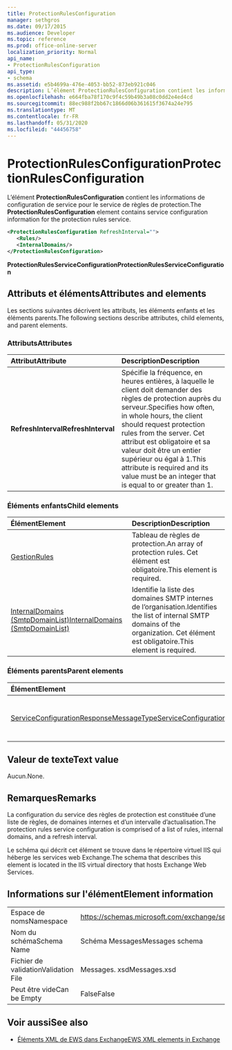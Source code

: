 ```yaml
---
title: ProtectionRulesConfiguration
manager: sethgros
ms.date: 09/17/2015
ms.audience: Developer
ms.topic: reference
ms.prod: office-online-server
localization_priority: Normal
api_name:
- ProtectionRulesConfiguration
api_type:
- schema
ms.assetid: e5b4699a-476e-4053-bb52-873eb921c046
description: L’élément ProtectionRulesConfiguration contient les informations de configuration de service pour le service de règles de protection.
ms.openlocfilehash: e664fba78f170c9f4c59b49b3a08c0dd2e4ed4cd
ms.sourcegitcommit: 88ec988f2bb67c1866d06b361615f3674a24e795
ms.translationtype: MT
ms.contentlocale: fr-FR
ms.lasthandoff: 05/31/2020
ms.locfileid: "44456758"
---
```

# <a name="protectionrulesconfiguration"></a><span data-ttu-id="bc3f4-103">ProtectionRulesConfiguration</span><span class="sxs-lookup"><span data-stu-id="bc3f4-103">ProtectionRulesConfiguration</span></span>

<span data-ttu-id="bc3f4-104">L’élément **ProtectionRulesConfiguration** contient les informations de configuration de service pour le service de règles de protection.</span><span class="sxs-lookup"><span data-stu-id="bc3f4-104">The **ProtectionRulesConfiguration** element contains service configuration information for the protection rules service.</span></span> 
  
```XML
<ProtectionRulesConfiguration RefreshInterval="">
   <Rules/>
   <InternalDomains/>
</ProtectionRulesConfiguration>
```

 <span data-ttu-id="bc3f4-105">**ProtectionRulesServiceConfiguration**</span><span class="sxs-lookup"><span data-stu-id="bc3f4-105">**ProtectionRulesServiceConfiguration**</span></span>
## <a name="attributes-and-elements"></a><span data-ttu-id="bc3f4-106">Attributs et éléments</span><span class="sxs-lookup"><span data-stu-id="bc3f4-106">Attributes and elements</span></span>

<span data-ttu-id="bc3f4-107">Les sections suivantes décrivent les attributs, les éléments enfants et les éléments parents.</span><span class="sxs-lookup"><span data-stu-id="bc3f4-107">The following sections describe attributes, child elements, and parent elements.</span></span>
  
### <a name="attributes"></a><span data-ttu-id="bc3f4-108">Attributs</span><span class="sxs-lookup"><span data-stu-id="bc3f4-108">Attributes</span></span>

|<span data-ttu-id="bc3f4-109">**Attribut**</span><span class="sxs-lookup"><span data-stu-id="bc3f4-109">**Attribute**</span></span>|<span data-ttu-id="bc3f4-110">**Description**</span><span class="sxs-lookup"><span data-stu-id="bc3f4-110">**Description**</span></span>|
|:-----|:-----|
|<span data-ttu-id="bc3f4-111">**RefreshInterval**</span><span class="sxs-lookup"><span data-stu-id="bc3f4-111">**RefreshInterval**</span></span> <br/> |<span data-ttu-id="bc3f4-112">Spécifie la fréquence, en heures entières, à laquelle le client doit demander des règles de protection auprès du serveur.</span><span class="sxs-lookup"><span data-stu-id="bc3f4-112">Specifies how often, in whole hours, the client should request protection rules from the server.</span></span> <span data-ttu-id="bc3f4-113">Cet attribut est obligatoire et sa valeur doit être un entier supérieur ou égal à 1.</span><span class="sxs-lookup"><span data-stu-id="bc3f4-113">This attribute is required and its value must be an integer that is equal to or greater than 1.</span></span>  <br/> |
   
### <a name="child-elements"></a><span data-ttu-id="bc3f4-114">Éléments enfants</span><span class="sxs-lookup"><span data-stu-id="bc3f4-114">Child elements</span></span>

|<span data-ttu-id="bc3f4-115">**Élément**</span><span class="sxs-lookup"><span data-stu-id="bc3f4-115">**Element**</span></span>|<span data-ttu-id="bc3f4-116">**Description**</span><span class="sxs-lookup"><span data-stu-id="bc3f4-116">**Description**</span></span>|
|:-----|:-----|
|[<span data-ttu-id="bc3f4-117">Gestion</span><span class="sxs-lookup"><span data-stu-id="bc3f4-117">Rules </span></span>](rules-ex15websvcsotherref.md) <br/> |<span data-ttu-id="bc3f4-118">Tableau de règles de protection.</span><span class="sxs-lookup"><span data-stu-id="bc3f4-118">An array of protection rules.</span></span> <span data-ttu-id="bc3f4-119">Cet élément est obligatoire.</span><span class="sxs-lookup"><span data-stu-id="bc3f4-119">This element is required.</span></span>  <br/> |
|[<span data-ttu-id="bc3f4-120">InternalDomains (SmtpDomainList)</span><span class="sxs-lookup"><span data-stu-id="bc3f4-120">InternalDomains (SmtpDomainList)</span></span>](internaldomains-smtpdomainlist.md) <br/> |<span data-ttu-id="bc3f4-121">Identifie la liste des domaines SMTP internes de l’organisation.</span><span class="sxs-lookup"><span data-stu-id="bc3f4-121">Identifies the list of internal SMTP domains of the organization.</span></span> <span data-ttu-id="bc3f4-122">Cet élément est obligatoire.</span><span class="sxs-lookup"><span data-stu-id="bc3f4-122">This element is required.</span></span>  <br/> |
   
### <a name="parent-elements"></a><span data-ttu-id="bc3f4-123">Éléments parents</span><span class="sxs-lookup"><span data-stu-id="bc3f4-123">Parent elements</span></span>

|<span data-ttu-id="bc3f4-124">**Élément**</span><span class="sxs-lookup"><span data-stu-id="bc3f4-124">**Element**</span></span>|<span data-ttu-id="bc3f4-125">**Description**</span><span class="sxs-lookup"><span data-stu-id="bc3f4-125">**Description**</span></span>|
|:-----|:-----|
|[<span data-ttu-id="bc3f4-126">ServiceConfigurationResponseMessageType</span><span class="sxs-lookup"><span data-stu-id="bc3f4-126">ServiceConfigurationResponseMessageType</span></span>](serviceconfigurationresponsemessagetype.md) <br/> |<span data-ttu-id="bc3f4-127">Contient les paramètres de configuration du service.</span><span class="sxs-lookup"><span data-stu-id="bc3f4-127">Contains service configuration settings.</span></span>  <br/> |
   
## <a name="text-value"></a><span data-ttu-id="bc3f4-128">Valeur de texte</span><span class="sxs-lookup"><span data-stu-id="bc3f4-128">Text value</span></span>

<span data-ttu-id="bc3f4-129">Aucun.</span><span class="sxs-lookup"><span data-stu-id="bc3f4-129">None.</span></span>
  
## <a name="remarks"></a><span data-ttu-id="bc3f4-130">Remarques</span><span class="sxs-lookup"><span data-stu-id="bc3f4-130">Remarks</span></span>

<span data-ttu-id="bc3f4-131">La configuration du service des règles de protection est constituée d’une liste de règles, de domaines internes et d’un intervalle d’actualisation.</span><span class="sxs-lookup"><span data-stu-id="bc3f4-131">The protection rules service configuration is comprised of a list of rules, internal domains, and a refresh interval.</span></span>
  
<span data-ttu-id="bc3f4-132">Le schéma qui décrit cet élément se trouve dans le répertoire virtuel IIS qui héberge les services web Exchange.</span><span class="sxs-lookup"><span data-stu-id="bc3f4-132">The schema that describes this element is located in the IIS virtual directory that hosts Exchange Web Services.</span></span>
  
## <a name="element-information"></a><span data-ttu-id="bc3f4-133">Informations sur l'élément</span><span class="sxs-lookup"><span data-stu-id="bc3f4-133">Element information</span></span>

|||
|:-----|:-----|
|<span data-ttu-id="bc3f4-134">Espace de noms</span><span class="sxs-lookup"><span data-stu-id="bc3f4-134">Namespace</span></span>  <br/> |https://schemas.microsoft.com/exchange/services/2006/messages  <br/> |
|<span data-ttu-id="bc3f4-135">Nom du schéma</span><span class="sxs-lookup"><span data-stu-id="bc3f4-135">Schema Name</span></span>  <br/> |<span data-ttu-id="bc3f4-136">Schéma Messages</span><span class="sxs-lookup"><span data-stu-id="bc3f4-136">Messages schema</span></span>  <br/> |
|<span data-ttu-id="bc3f4-137">Fichier de validation</span><span class="sxs-lookup"><span data-stu-id="bc3f4-137">Validation File</span></span>  <br/> |<span data-ttu-id="bc3f4-138">Messages. xsd</span><span class="sxs-lookup"><span data-stu-id="bc3f4-138">Messages.xsd</span></span>  <br/> |
|<span data-ttu-id="bc3f4-139">Peut être vide</span><span class="sxs-lookup"><span data-stu-id="bc3f4-139">Can be Empty</span></span>  <br/> |<span data-ttu-id="bc3f4-140">False</span><span class="sxs-lookup"><span data-stu-id="bc3f4-140">False</span></span>  <br/> |
   
## <a name="see-also"></a><span data-ttu-id="bc3f4-141">Voir aussi</span><span class="sxs-lookup"><span data-stu-id="bc3f4-141">See also</span></span>



- [<span data-ttu-id="bc3f4-142">Éléments XML de EWS dans Exchange</span><span class="sxs-lookup"><span data-stu-id="bc3f4-142">EWS XML elements in Exchange</span></span>](ews-xml-elements-in-exchange.md)

